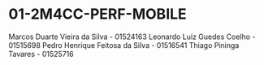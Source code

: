 # 01-2M4CC-PERF-MOBILE
Marcos Duarte Vieira da Silva - 01524163
Leonardo Luiz Guedes Coelho - 01515698
Pedro Henrique Feitosa da Silva - 01516541
Thiago Pininga Tavares - 01525716
